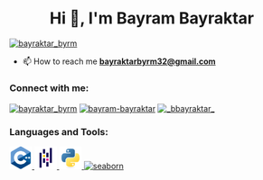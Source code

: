 <h1 align="center">Hi 👋, I'm Bayram Bayraktar</h1>
<p align="left"> <a href="https://twitter.com/bayraktar_byrm" target="blank"><img src="https://img.shields.io/twitter/follow/bayraktar_byrm?logo=twitter&style=for-the-badge" alt="bayraktar_byrm" /></a> </p>

- 📫 How to reach me **bayraktarbyrm32@gmail.com**

<h3 align="left">Connect with me:</h3>
<p align="left">
<a href="https://twitter.com/bayraktar_byrm" target="blank"><img align="center" src="https://raw.githubusercontent.com/rahuldkjain/github-profile-readme-generator/master/src/images/icons/Social/twitter.svg" alt="bayraktar_byrm" height="30" width="40" /></a>
<a href="https://linkedin.com/in/bayram-bayraktar" target="blank"><img align="center" src="https://raw.githubusercontent.com/rahuldkjain/github-profile-readme-generator/master/src/images/icons/Social/linked-in-alt.svg" alt="bayram-bayraktar" height="30" width="40" /></a>
<a href="https://instagram.com/_bbayraktar_" target="blank"><img align="center" src="https://raw.githubusercontent.com/rahuldkjain/github-profile-readme-generator/master/src/images/icons/Social/instagram.svg" alt="_bbayraktar_" height="30" width="40" /></a>
</p>

<h3 align="left">Languages and Tools:</h3>
<p align="left"> <a href="https://www.w3schools.com/cpp/" target="_blank" rel="noreferrer"> <img src="https://raw.githubusercontent.com/devicons/devicon/master/icons/cplusplus/cplusplus-original.svg" alt="cplusplus" width="40" height="40"/> </a> <a href="https://pandas.pydata.org/" target="_blank" rel="noreferrer"> <img src="https://raw.githubusercontent.com/devicons/devicon/2ae2a900d2f041da66e950e4d48052658d850630/icons/pandas/pandas-original.svg" alt="pandas" width="40" height="40"/> </a> <a href="https://www.python.org" target="_blank" rel="noreferrer"> <img src="https://raw.githubusercontent.com/devicons/devicon/master/icons/python/python-original.svg" alt="python" width="40" height="40"/> </a> <a href="https://seaborn.pydata.org/" target="_blank" rel="noreferrer"> <img src="https://seaborn.pydata.org/_images/logo-mark-lightbg.svg" alt="seaborn" width="40" height="40"/> </a> </p>
